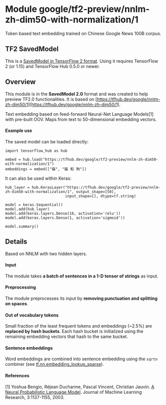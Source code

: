 # Module google/tf2-preview/nnlm-zh-dim50-with-normalization/1
Token based text embedding trained on Chinese Google News
100B corpus.

<!-- dataset: google-news -->
<!-- asset-path: legacy -->
<!-- language: zh-cn -->
<!-- task: text-embedding -->
<!-- network-architecture: nnlm -->
<!-- fine-tunable: true -->
<!-- format: saved_model_2 -->
<!-- colab: https://colab.research.google.com/github/tensorflow/hub/blob/master/examples/colab/tf2_text_classification.ipynb -->

## TF2 SavedModel

This is a [SavedModel in TensorFlow 2
format](https://www.tensorflow.org/hub/tf2_saved_model).
Using it requires TensorFlow 2 (or 1.15) and TensorFlow Hub 0.5.0 or newer.

## Overview
This module is in the **SavedModel 2.0** format and was created to help preview
TF2.0 functionalities. It is based on [https://tfhub.dev/google/nnlm-zh-dim50/1](https://tfhub.dev/google/nnlm-zh-dim50/1).

Text embedding based on feed-forward Neural-Net Language Models[1] with
pre-built OOV. Maps from text to 50-dimensional embedding vectors.

#### Example use
The saved model can be loaded directly:

```
import tensorflow_hub as hub

embed = hub.load("https://tfhub.dev/google/tf2-preview/nnlm-zh-dim50-with-normalization/1")
embeddings = embed(["猫", "猫 和 狗"])
```

It can also be used within Keras:

```
hub_layer = hub.KerasLayer("https://tfhub.dev/google/tf2-preview/nnlm-zh-dim50-with-normalization/1", output_shape=[50], 
                           input_shape=[], dtype=tf.string)

model = keras.Sequential()
model.add(hub_layer)
model.add(keras.layers.Dense(16, activation='relu'))
model.add(keras.layers.Dense(1, activation='sigmoid'))

model.summary()
```

## Details
Based on NNLM with two hidden layers.

#### Input
The module takes **a batch of sentences in a 1-D tensor of strings** as input.

#### Preprocessing
The module preprocesses its input by **removing punctuation and splitting on spaces**.

#### Out of vocabulary tokens
Small fraction of the least frequent tokens and embeddings (~2.5%) are
**replaced by hash buckets**. Each hash bucket is initialized using the remaining
embedding vectors that hash to the same bucket.

#### Sentence embeddings
Word embeddings are combined into sentence embedding using the `sqrtn` combiner
(see [tf.nn.embedding_lookup_sparse](https://www.tensorflow.org/api_docs/python/tf/nn/embedding_lookup_sparse)).

#### References
[1] Yoshua Bengio, Réjean Ducharme, Pascal Vincent, Christian Jauvin.
[A Neural Probabilistic Language Model](http://www.jmlr.org/papers/volume3/bengio03a/bengio03a.pdf).
Journal of Machine Learning Research, 3:1137-1155, 2003.
